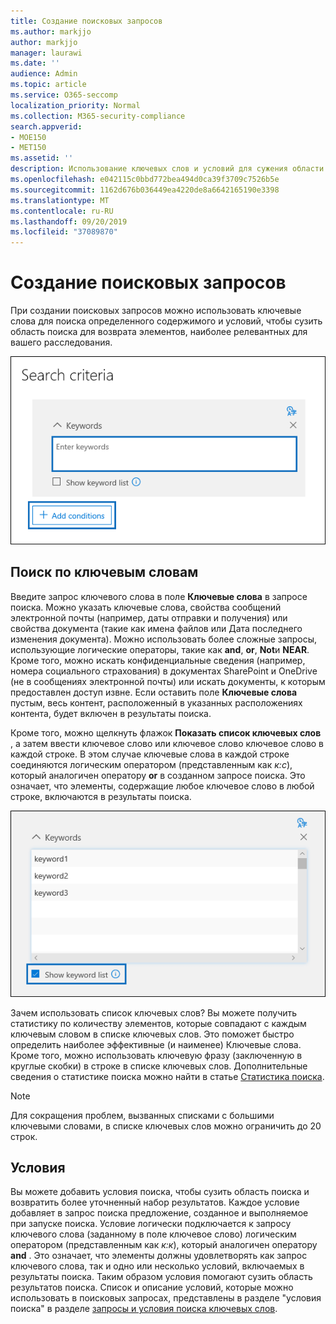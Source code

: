 ```yaml
---
title: Создание поисковых запросов
ms.author: markjjo
author: markjjo
manager: laurawi
ms.date: ''
audience: Admin
ms.topic: article
ms.service: O365-seccomp
localization_priority: Normal
ms.collection: M365-security-compliance
search.appverid:
- MOE150
- MET150
ms.assetid: ''
description: Использование ключевых слов и условий для сужения области поиска при использовании расследования данных в Microsoft 365.
ms.openlocfilehash: e042115c0bbd772bea494d0ca39f3709c7526b5e
ms.sourcegitcommit: 1162d676b036449ea4220de8a6642165190e3398
ms.translationtype: MT
ms.contentlocale: ru-RU
ms.lasthandoff: 09/20/2019
ms.locfileid: "37089870"
---
```

# <a name="build-search-queries"></a>Создание поисковых запросов

При создании поисковых запросов можно использовать ключевые слова для поиска определенного содержимого и условий, чтобы сузить область поиска для возврата элементов, наиболее релевантных для вашего расследования.

![Использование ключевых слов и условий для сужения результатов поиска](media/SearchQueryBox.png)

## <a name="keyword-searches"></a>Поиск по ключевым словам

Введите запрос ключевого слова в поле **Ключевые слова** в запросе поиска. Можно указать ключевые слова, свойства сообщений электронной почты (например, даты отправки и получения) или свойства документа (такие как имена файлов или Дата последнего изменения документа). Можно использовать более сложные запросы, использующие логические операторы, такие как **and**, **or**, **Not**и **NEAR**. Кроме того, можно искать конфиденциальные сведения (например, номера социального страхования) в документах SharePoint и OneDrive (не в сообщениях электронной почты) или искать документы, к которым предоставлен доступ извне. Если оставить поле **Ключевые слова** пустым, весь контент, расположенный в указанных расположениях контента, будет включен в результаты поиска.
    
Кроме того, можно щелкнуть флажок **Показать список ключевых слов** , а затем ввести ключевое слово или ключевое слово ключевое слово в каждой строке. В этом случае ключевые слова в каждой строке соединяются логическим оператором (представленным как *к:с*), который аналогичен оператору **or** в созданном запросе поиска. Это означает, что элементы, содержащие любое ключевое слово в любой строке, включаются в результаты поиска.

![Использование списка ключевых слов для получения статистики по всем ключевым словам в запросе](media/KeywordListSearch.png)

Зачем использовать список ключевых слов? Вы можете получить статистику по количеству элементов, которые совпадают с каждым ключевым словом в списке ключевых слов. Это поможет быстро определить наиболее эффективные (и наименее) Ключевые слова. Кроме того, можно использовать ключевую фразу (заключенную в круглые скобки) в строке в списке ключевых слов. Дополнительные сведения о статистике поиска можно найти в статье [Статистика поиска](search-statistics.md).

> [!NOTE]
> Для сокращения проблем, вызванных списками с большими ключевыми словами, в списке ключевых слов можно ограничить до 20 строк.

## <a name="conditions"></a>Условия
    
Вы можете добавить условия поиска, чтобы сузить область поиска и возвратить более уточненный набор результатов. Каждое условие добавляет в запрос поиска предложение, созданное и выполняемое при запуске поиска. Условие логически подключается к запросу ключевого слова (заданному в поле ключевое слово) логическим оператором (представленным как *к:к*), который аналогичен оператору **and** . Это означает, что элементы должны удовлетворять как запрос ключевого слова, так и одно или несколько условий, включаемых в результаты поиска. Таким образом условия помогают сузить область результатов поиска. Список и описание условий, которые можно использовать в поисковых запросах, представлены в разделе "условия поиска" в разделе [запросы и условия поиска ключевых слов](keyword-queries-and-search-conditions.md#search-conditions).
